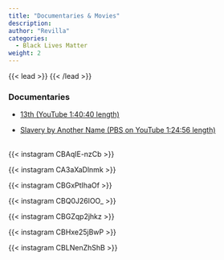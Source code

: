 ```yaml
---
title: "Documentaries & Movies"
description: 
author: "Revilla"
categories:
  - Black Lives Matter
weight: 2
---
```


{{< lead >}}
{{< /lead >}}

### Documentaries

* [13th (YouTube 1:40:40 length)](https://www.youtube.com/watch?v=krfcq5pF8u8)

* [Slavery by Another Name (PBS on YouTube 1:24:56 length)](https://www.youtube.com/watch?v=UcCxsLDma2o)<br><br>

{{< instagram CBAqIE-nzCb >}}

{{< instagram CA3aXaDlnmk >}}

{{< instagram CBGxPtIhaOf >}}

{{< instagram CBQ0J26lOO_ >}}

{{< instagram CBGZqp2jhkz >}}

{{< instagram CBHxe25jBwP >}}

{{< instagram CBLNenZhShB >}}